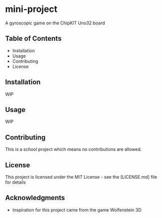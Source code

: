 # mini-project
A gyroscopic game on the ChipKIT Uno32 board

## Table of Contents

- Installation
- Usage
- Contributing
- License

## Installation

WIP

## Usage

WIP

## Contributing

This is a school project which means no contributions are allowed.

## License

This project is licensed under the MIT License - see the [LICENSE.md] file for details

## Acknowledgments

- Inspiration for this project came from the game Wolfenstein 3D
